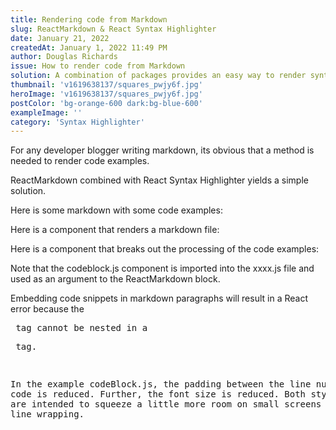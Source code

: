 ```yaml
---
title: Rendering code from Markdown
slug: ReactMarkdown & React Syntax Highlighter
date: January 21, 2022
createdAt: January 1, 2022 11:49 PM
author: Douglas Richards
issue: How to render code from Markdown
solution: A combination of packages provides an easy way to render syntax highlighted code from Markdown.
thumbnail: 'v1619638137/squares_pwjy6f.jpg'
heroImage: 'v1619638137/squares_pwjy6f.jpg'
postColor: 'bg-orange-600 dark:bg-blue-600'
exampleImage: ''
category: 'Syntax Highlighter'
---
```


For any developer blogger writing markdown, its obvious that a method is needed to render code examples.

ReactMarkdown combined with React Syntax Highlighter yields a simple solution.

Here is some markdown with some code examples:

Here is a component that renders a markdown file:

Here is a component that breaks out the processing of the code examples:

Note that the codeblock.js component is imported into the xxxx.js file and used as an argument to the ReactMarkdown block.

Embedding code snippets in markdown paragraphs will result in a React error because the <pre> tag cannot be nested in a <p> tag.

In the example codeBlock.js, the padding between the line number and code is reduced. Further, the font size is reduced. Both style changes are intended to squeeze a little more room on small screens and hold-off line wrapping.
